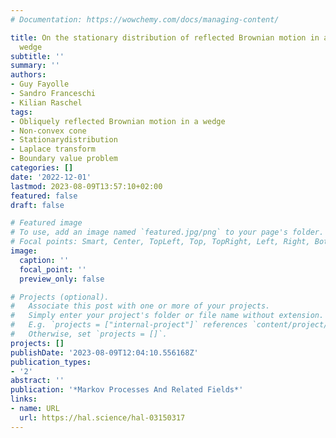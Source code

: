 ```yaml
---
# Documentation: https://wowchemy.com/docs/managing-content/

title: On the stationary distribution of reflected Brownian motion in a non-convex
  wedge
subtitle: ''
summary: ''
authors:
- Guy Fayolle
- Sandro Franceschi
- Kilian Raschel
tags:
- Obliquely reflected Brownian motion in a wedge
- Non-convex cone
- Stationarydistribution
- Laplace transform
- Boundary value problem
categories: []
date: '2022-12-01'
lastmod: 2023-08-09T13:57:10+02:00
featured: false
draft: false

# Featured image
# To use, add an image named `featured.jpg/png` to your page's folder.
# Focal points: Smart, Center, TopLeft, Top, TopRight, Left, Right, BottomLeft, Bottom, BottomRight.
image:
  caption: ''
  focal_point: ''
  preview_only: false

# Projects (optional).
#   Associate this post with one or more of your projects.
#   Simply enter your project's folder or file name without extension.
#   E.g. `projects = ["internal-project"]` references `content/project/deep-learning/index.md`.
#   Otherwise, set `projects = []`.
projects: []
publishDate: '2023-08-09T12:04:10.556168Z'
publication_types:
- '2'
abstract: ''
publication: '*Markov Processes And Related Fields*'
links:
- name: URL
  url: https://hal.science/hal-03150317
---
```

